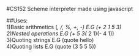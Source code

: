 #CS152
Scheme interpreter made using javascript

##Uses:<br>
1)Basic arithmetics (*, /, %, +, -) E.G (+ 2 1 5 3) <br>
2)Nested operations E.G (+ 5 3(* 2 1)(- 4 1)) <br>
3)Quoting strings E.G (quote hello) <br>
4)Quoting lists E.G (quote (3 5 5 5)) <br>

